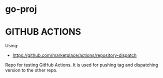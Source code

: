 # go-proj

# GITHUB ACTIONS

Using:
* https://github.com/marketplace/actions/repository-dispatch

Repo for testing GitHub Actions. 
It is used for pushing tag and dispatching version to the other repo.

